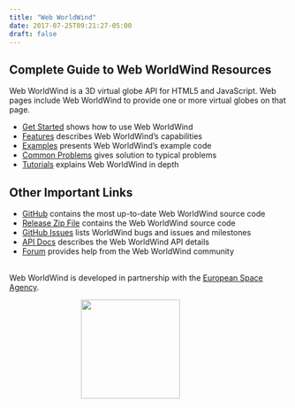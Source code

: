 ```yaml
---
title: "Web WorldWind"
date: 2017-07-25T09:21:27-05:00
draft: false
---
```


## Complete Guide to Web WorldWind Resources

Web WorldWind is a 3D virtual globe API for HTML5 and JavaScript. Web pages include Web WorldWind to provide one or more virtual globes on that page.

- [Get Started](/web/get-started/) shows how to use Web WorldWind
- [Features](/web/features/) describes Web WorldWind’s capabilities
- [Examples](/web/examples/) presents Web WorldWind’s example code
- [Common Problems](/web/tutorials/common-problems/) gives solution to typical problems
- [Tutorials](/web/tutorials/) explains Web WorldWind in depth

## Other Important Links

- [GitHub](https://github.com/NASAWorldWind/WebWorldWind/) contains the most up-to-date Web WorldWind source code
- [Release Zip File](https://github.com/NASAWorldWind/WebWorldWind/) contains the Web WorldWind source code
- [GitHub Issues](https://github.com/NASAWorldWind/WebWorldWind/issues/) lists WorldWind bugs and issues and milestones
- [API Docs](https://nasaworldwind.github.io/WebWorldWind/) describes the Web WorldWind API details
- [Forum](https://forum.worldwindcentral.com/) provides help from the Web WorldWind community
<br/><br/>

Web WorldWind is developed in partnership with the [European Space Agency](http://www.esa.int/ESA).

<img src="/img/logo-esa.png" width="179" hspace="130">